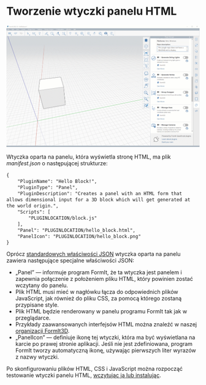 # Tworzenie wtyczki panelu HTML

![](<../../../.gitbook/assets/PANEL BASED PLUGIN.gif>)

Wtyczka oparta na panelu, która wyświetla stronę HTML, ma plik _manifest.json_ o następującej strukturze:

```
{
    "PluginName": "Hello Block!",
    "PluginType": "Panel",
    "PluginDescription": "Creates a panel with an HTML form that allows dimensional input for a 3D block which will get generated at the world origin.",
    "Scripts": [
        "PLUGINLOCATION/block.js"
    ],
    "Panel": "PLUGINLOCATION/hello_block.html",
    "PanelIcon": "PLUGINLOCATION/hello_block.png"
}               
```

Oprócz [standardowych właściwości JSON](../advanced-development/general-plugin-setup-in-the-manifest.md) wtyczka oparta na panelu zawiera następujące specjalne właściwości JSON:

* „Panel” — informuje program FormIt, że ta wtyczka jest panelem i zapewnia połączenie z położeniem pliku HTML, który powinien zostać wczytany do panelu.
* Plik HTML musi mieć w nagłówku łącza do odpowiednich plików JavaScript, jak również do pliku CSS, za pomocą którego zostaną przypisane style.
* Plik HTML będzie renderowany w panelu programu FormIt tak jak w przeglądarce.
* Przykłady zaawansowanych interfejsów HTML można znaleźć w naszej [organizacji FormIt3D](https://github.com/FormIt3D/).
* „PanelIcon” — definiuje ikonę tej wtyczki, która ma być wyświetlana na karcie po prawej stronie aplikacji. Jeśli nie jest zdefiniowana, program FormIt tworzy automatyczną ikonę, używając pierwszych liter wyrazów z nazwy wtyczki.

Po skonfigurowaniu plików HTML, CSS i JavaScript można rozpocząć testowanie wtyczki panelu HTML, [wczytując ją lub instalując](../advanced-development/setting-up-formit-for-development.md#load-vs.-install).
